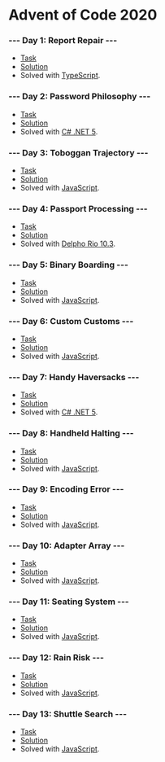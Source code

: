 # Advent of Code 2020

### --- Day 1: Report Repair ---

- [Task](https://adventofcode.com/2020/day/1)
- [Solution](./01/sumto2020.ts)
- Solved with [TypeScript](https://www.typescriptlang.org/).

### --- Day 2: Password Philosophy ---

- [Task](https://adventofcode.com/2020/day/2)
- [Solution](./02/Program.cs)
- Solved with [C# .NET 5](https://dotnet.microsoft.com/).

### --- Day 3: Toboggan Trajectory ---

- [Task](https://adventofcode.com/2020/day/3)
- [Solution](./03/treescounter.js)
- Solved with [JavaScript](https://en.wikipedia.org/wiki/JavaScript).

### --- Day 4: Passport Processing ---

- [Task](https://adventofcode.com/2020/day/4)
- [Solution](./04/PassportCheck.dpr)
- Solved with [Delpho Rio 10.3](https://www.embarcadero.com/).

### --- Day 5: Binary Boarding ---

- [Task](https://adventofcode.com/2020/day/5)
- [Solution](./05/boarding.js)
- Solved with [JavaScript](https://en.wikipedia.org/wiki/JavaScript).

### --- Day 6: Custom Customs ---

- [Task](https://adventofcode.com/2020/day/6)
- [Solution](./06/customs.js)
- Solved with [JavaScript](https://en.wikipedia.org/wiki/JavaScript).

### --- Day 7: Handy Haversacks ---

- [Task](https://adventofcode.com/2020/day/7)
- [Solution](./07/Program.cs)
- Solved with [C# .NET 5](https://dotnet.microsoft.com/).

### --- Day 8: Handheld Halting ---

- [Task](https://adventofcode.com/2020/day/8)
- [Solution](./08/bootloop.js)
- Solved with [JavaScript](https://en.wikipedia.org/wiki/JavaScript).

### --- Day 9: Encoding Error ---

- [Task](https://adventofcode.com/2020/day/9)
- [Solution](./09/xmas.js)
- Solved with [JavaScript](https://en.wikipedia.org/wiki/JavaScript).

### --- Day 10: Adapter Array ---

- [Task](https://adventofcode.com/2020/day/10)
- [Solution](./10/jolt.js)
- Solved with [JavaScript](https://en.wikipedia.org/wiki/JavaScript).

### --- Day 11: Seating System ---

- [Task](https://adventofcode.com/2020/day/11)
- [Solution](./11/seats.js)
- Solved with [JavaScript](https://en.wikipedia.org/wiki/JavaScript).

### --- Day 12: Rain Risk ---

- [Task](https://adventofcode.com/2020/day/12)
- [Solution](./12/route.js)
- Solved with [JavaScript](https://en.wikipedia.org/wiki/JavaScript).

### --- Day 13: Shuttle Search ---

- [Task](https://adventofcode.com/2020/day/13)
- [Solution](./13/shuttle.js)
- Solved with [JavaScript](https://en.wikipedia.org/wiki/JavaScript).
